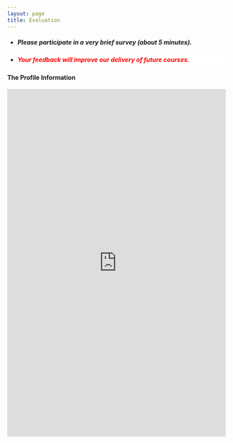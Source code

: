 ```yaml
---
layout: page
title: Evaluation 
--- 
```



<html>
<body>
  
  <ul>
    <li> <h5> Please participate in a very brief survey (about 5 minutes). </h5> </li>
    <li> <h5 style="background-color:white; color:red; text-align: left;"> Your feedback will improve our delivery of future courses. </h5> </li>
    </ul>

  </body>
</html>


<h4> The Profile Information </h4>
<iframe src="https://forms.gle/HUounNPYsYLLsJTg6" width="100%" height="800" frameborder="0" marginheight="0" marginwidth="0">Loading… </iframe>


